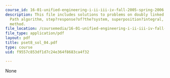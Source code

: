 ```yaml
---
course_id: 16-01-unified-engineering-i-ii-iii-iv-fall-2005-spring-2006
description: This file includes solutions to problems on doubly linked lists, Shortest
  Path algorithm, step?response?of?the?system, superposition?integral, flip and slide
  method.
file_location: /coursemedia/16-01-unified-engineering-i-ii-iii-iv-fall-2005-spring-2006/f9557c853df1d7c24e364f8683ca4f32_pset8_sol_04.pdf
file_type: application/pdf
layout: pdf
title: pset8_sol_04.pdf
type: course
uid: f9557c853df1d7c24e364f8683ca4f32

---
```

None